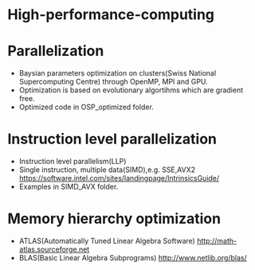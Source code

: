 # High-performance-computing
# Parallelization  
* Baysian parameters optimization on clusters(Swiss National Supercomputing Centre) through OpenMP, MPI and GPU. 
* Optimization is based on evolutionary algortihms which are gradient free.  
* Optimized code in OSP_optimized folder.  

# Instruction level parallelization    
* Instruction level parallelism(LLP)  
* Single instruction, multiple data(SIMD),e.g. SSE,AVX2  
https://software.intel.com/sites/landingpage/IntrinsicsGuide/  
* Examples in SIMD_AVX folder.  
# Memory hierarchy optimization  
* ATLAS(Automatically Tuned Linear Algebra Software) http://math-atlas.sourceforge.net  
* BLAS(Basic Linear Algebra Subprograms) http://www.netlib.org/blas/  
